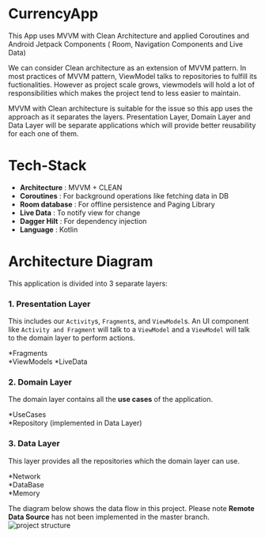 # CurrencyApp

This App uses MVVM with Clean Architecture and applied Coroutines and Android Jetpack Components ( Room, Navigation Components and Live Data)

We can consider Clean architecture as an extension of MVVM pattern. In most practices of MVVM pattern, ViewModel talks to repositories to fulfill its fuctionalities. However as project scale grows, viewmodels will hold a lot of responsibilities which makes the project tend to less easier to maintain.

MVVM with Clean architecture is suitable for the issue so this app uses the approach as it separates the layers. Presentation Layer, Domain Layer and Data Layer will be separate applications which will provide better reusability for each one of them.


# Tech-Stack

* __Architecture__ : MVVM  + CLEAN
* __Coroutines__ : For background operations like fetching data in DB
* __Room database__ : For offline persistence and Paging Library
* __Live Data__ : To notify view for change
* __Dagger Hilt__ : For dependency injection
* __Language__ : Kotlin

# Architecture Diagram
This application is divided into 3 separate layers:

### 1. Presentation Layer
This includes our `Activity`s, `Fragment`s, and `ViewModel`s.
An UI component like `Activity and Fragment` will talk to a `ViewModel` and a `ViewModel` will talk to the domain layer to perform actions.

*Fragments  
*ViewModels
*LiveData<T>

### 2. Domain Layer
The domain layer contains all the **use cases** of the application.

*UseCases  
*Repository (implemented in Data Layer)

### 3. Data Layer
This layer provides all the repositories which the domain layer can use.

*Network  
*DataBase  
*Memory

The diagram below shows the data flow in this project.
Please note **Remote Data Source**   has not been implemented in the master branch.
![project structure](https://i.imgur.com/qKJlDlo.png)
  
  
  

